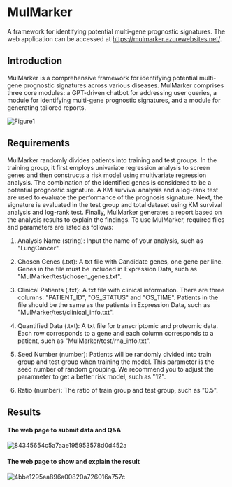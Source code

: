 # MulMarker
A framework for identifying potential multi-gene prognostic signatures. The web application can be accessed at https://mulmarker.azurewebsites.net/.

## Introduction
MulMarker is a comprehensive framework for identifying potential multi-gene prognostic signatures across various diseases. MulMarker comprises three core modules: a GPT-driven chatbot for addressing user queries, a module for identifying multi-gene prognostic signatures, and a module for generating tailored reports.

![Figure1](https://github.com/Tina9/MulMarker/assets/16876314/d079408a-da5e-4915-8ca8-2a0773c85a19)

## Requirements
MulMarker randomly divides patients into training and test groups. In the training group, it first employs univariate regression analysis to screen genes and then constructs a risk model using multivariate regression analysis. The combination of the identified genes is considered to be a potential prognostic signature. A KM survival analysis and a log-rank test are used to evaluate the performance of the prognosis signature. Next, the signature is evaluated in the test group and total dataset using KM survival analysis and log-rank test. Finally, MulMarker generates a report based on the analysis results to explain the findings. To use MulMarker, required files and parameters are listed as follows:

1) Analysis Name (string): Input the name of your analysis, such as "LungCancer".

2) Chosen Genes (.txt): A txt file with Candidate genes, one gene per line. Genes in the file must be included in Expression Data, such as "MulMarker/test/chosen_genes.txt".

3) Clinical Patients (.txt): A txt file with clinical information. There are three columns: "PATIENT_ID", "OS_STATUS" and "OS_TIME". Patients in the file should be the same as the patients in Expression Data, such as "MulMarker/test/clinical_info.txt".

4) Quantified Data (.txt): A txt file for transcriptomic and proteomic data. Each row corresponds to a gene and each column corresponds to a patient, such as "MulMarker/test/rna_info.txt".

5) Seed Number (number): Patients will be randomly divided into train group and test group when training the model. This parameter is the seed number of random grouping. We recommend you to adjust the paramneter to get a better risk model, such as "12".

6) Ratio (number): The ratio of train group and test group, such as "0.5".

## Results
#### The web page to submit data and Q&A
![84345654c5a7aae195953578d0d452a](https://github.com/Tina9/RiskModel/assets/16876314/9b2f59cb-6ea2-4ef8-b742-9c5fe0d7cba3)

#### The web page to show and explain the result
![4bbe1295aa896a00820a726016a757c](https://github.com/Tina9/RiskModel/assets/16876314/3bff5652-b790-4635-b2c3-e7031dcee57f)


